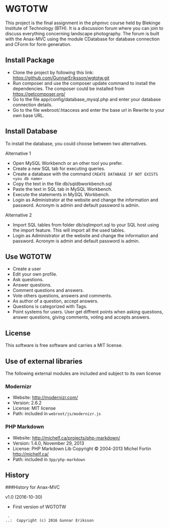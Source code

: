 WGTOTW
======

This project is the final assignment in the phpmvc course held by Blekinge Institute
of Technology (BTH). It is a discussion forum where you can join to discuss
everything concerning landscape photography. The forum is built with the Anax-MVC
using the module CDatabase for database connection and CForm for form generation.


Install Package
---------------
* Clone the project by following this link: https://github.com/GunnarEriksson/wgtotw.git
* Run composer and use the composer update command to install the dependencies. The
composer could be installed from https://getcomposer.org/
* Go to the file app/config/database_mysql.php and enter your database connection details.
* Go to the file webroot/.htaccess and enter the base url in Rewrite to your own base URL.


Install Database
----------------
To install the database, you could choose between two alternatives.

Alternative 1
* Open MySQL Workbench or an other tool you prefer.
* Create a new SQL tab for executing queries.
* Create a database with the command `CREATE DATABASE IF NOT EXISTS <you db name>`
* Copy the text in the file db/sqldbworkbench.sql
* Paste the text in SQL tab in MySQL Workbench.
* Execute the statements in MySQL Workbench.
* Login as Administrator at the website and change the information and password.
Acronym is admin and default password is admin.

Alternative 2
* Import SQL tables from folder db/sqlimport.sql to your SQL host using the import
feature. This will import all the used tables.
* Login as Administrator at the website and change the information and password.
Acronym is admin and default password is admin.


Use WGTOTW
----------
* Create a user
* Edit your own profile.
* Ask questions.
* Answer questions.
* Comment questions and answers.
* Vote others questions, answers and comments.
* As author of a question, accept answers.
* Questions is categorized with Tags.
* Point systems for users. User get diffrent points when asking questions, answer
questions, giving comments, voting and accepts answers.


License
------------------

This software is free software and carries a MIT license.



Use of external libraries
-----------------------------------

The following external modules are included and subject to its own license


### Modernizr
* Website: http://modernizr.com/
* Version: 2.6.2
* License: MIT license
* Path: included in `webroot/js/modernizr.js`



### PHP Markdown
* Website: http://michelf.ca/projects/php-markdown/
* Version: 1.4.0, November 29, 2013
* License: PHP Markdown Lib Copyright © 2004-2013 Michel Fortin http://michelf.ca/
* Path: included in `3pp/php-markdown`




History
-----------------------------------


###History for Anax-MVC

v1.0 (2016-10-30)

* First version of WGTOTW



```
 .  
..:  Copyright (c) 2016 Gunnar Eriksson
```
